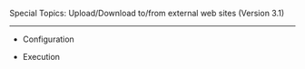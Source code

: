 Special Topics: Upload/Download to/from external web sites (Version 3.1)
****

* Configuration

* Execution
